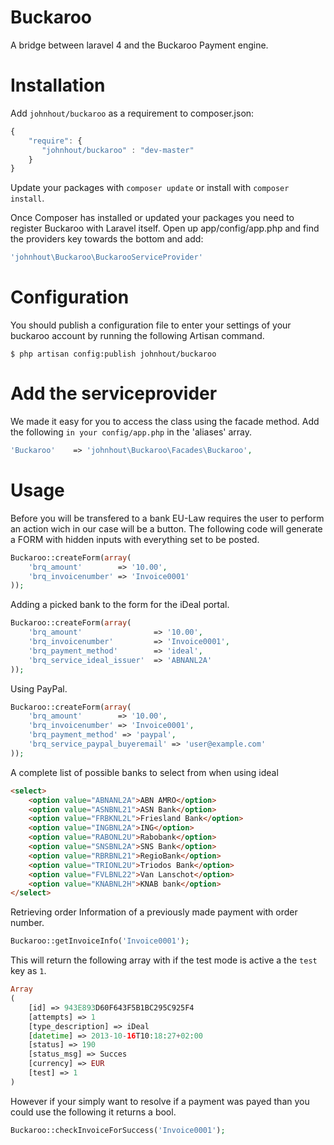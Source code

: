 Buckaroo
========

A bridge between laravel 4 and the Buckaroo Payment engine.


Installation
============

Add `johnhout/buckaroo` as a requirement to composer.json:

```javascript
{
    "require": {
       "johnhout/buckaroo" : "dev-master"
    }
}
```

Update your packages with `composer update` or install with `composer install`.

Once Composer has installed or updated your packages you need to register Buckaroo with Laravel itself. Open up app/config/app.php and find the providers key towards the bottom and add:

```php
'johnhout\Buckaroo\BuckarooServiceProvider'
```

Configuration
=============

You should  publish a configuration file to enter your settings of your buckaroo account by running the following Artisan command.

```
$ php artisan config:publish johnhout/buckaroo
```

Add the serviceprovider
=============
We made it easy for you to access the class using the facade method. Add the following `in your config/app.php` in the 'aliases' array.

```php
'Buckaroo'    => 'johnhout\Buckaroo\Facades\Buckaroo',
```

Usage
=============

Before you will be transfered to a bank EU-Law requires the user to perform an action wich in our case will be a button.
The following code will generate a FORM with hidden inputs with everything set to be posted.
```php
Buckaroo::createForm(array(
	'brq_amount'  		=> '10.00',
	'brq_invoicenumber' => 'Invoice0001'
));
```

Adding a picked bank to the form for the iDeal portal.
```php
Buckaroo::createForm(array(
	'brq_amount'  				=> '10.00',
	'brq_invoicenumber' 		=> 'Invoice0001',
	'brq_payment_method' 		=> 'ideal',
	'brq_service_ideal_issuer' 	=> 'ABNANL2A'
));
```

Using PayPal.
```php
Buckaroo::createForm(array(
	'brq_amount'  		=> '10.00',
	'brq_invoicenumber' => 'Invoice0001',
	'brq_payment_method' => 'paypal',
	'brq_service_paypal_buyeremail' => 'user@example.com'
));
```


A complete list of possible banks to select from when using ideal
```html
<select>
	<option value="ABNANL2A">ABN AMRO</option>
	<option value="ASNBNL21">ASN Bank</option>
	<option value="FRBKNL2L">Friesland Bank</option>
	<option value="INGBNL2A">ING</option>
	<option value="RABONL2U">Rabobank</option>
	<option value="SNSBNL2A">SNS Bank</option>
	<option value="RBRBNL21">RegioBank</option>
	<option value="TRIONL2U">Triodos Bank</option>
	<option value="FVLBNL22">Van Lanschot</option>
	<option value="KNABNL2H">KNAB bank</option>
</select>
```



Retrieving order Information of a previously made payment with order number.
```php
Buckaroo::getInvoiceInfo('Invoice0001');
```
This will return the following array with if the test mode is active a the `test` key as `1`.
```php
Array
(
    [id] => 943E893D60F643F5B1BC295C925F4
    [attempts] => 1
    [type_description] => iDeal
    [datetime] => 2013-10-16T10:18:27+02:00
    [status] => 190
    [status_msg] => Succes
    [currency] => EUR
    [test] => 1
)
```

However if your simply want to resolve if a payment was payed than you could use the following it returns a bool.
```php
Buckaroo::checkInvoiceForSuccess('Invoice0001');
```

